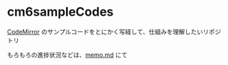 # cm6sampleCodes

[CodeMirror](https://codemirror.net/) のサンプルコードをとにかく写経して、仕組みを理解したいリポジトリ

もろもろの進捗状況などは、[memo.md](./memo.md) にて
